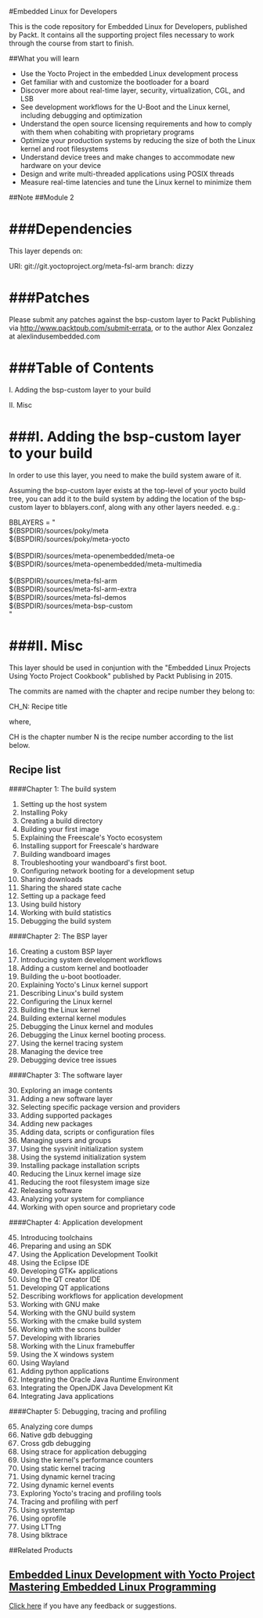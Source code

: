 #Embedded Linux for Developers

This is the code repository for Embedded Linux for Developers, published by Packt. It contains all the supporting project files necessary to work through the course from start to finish.

##What you will learn

* Use the Yocto Project in the embedded Linux development process
* Get familiar with and customize the bootloader for a board
* Discover more about real-time layer, security, virtualization, CGL, and LSB
* See development workflows for the U-Boot and the Linux kernel, including debugging and optimization
* Understand the open source licensing requirements and how to comply with them when cohabiting with proprietary programs
* Optimize your production systems by reducing the size of both the Linux kernel and root filesystems 
* Understand device trees and make changes to accommodate new hardware on your device
* Design and write multi-threaded applications using POSIX threads
* Measure real-time latencies and tune the Linux kernel to minimize them

##Note
##Module 2

###Dependencies
============

This layer depends on:

  URI: git://git.yoctoproject.org/meta-fsl-arm
  branch: dizzy


###Patches
=======

Please submit any patches against the bsp-custom layer to Packt Publishing
via http://www.packtpub.com/submit-errata, or to the author Alex Gonzalez at
alex<at>lindusembedded.com

###Table of Contents
=================

  I. Adding the bsp-custom layer to your build
  
  II. Misc
 
###I. Adding the bsp-custom layer to your build
=================================================

In order to use this layer, you need to make the build system aware of
it.

Assuming the bsp-custom layer exists at the top-level of your
yocto build tree, you can add it to the build system by adding the
location of the bsp-custom layer to bblayers.conf, along with any
other layers needed. e.g.:

BBLAYERS = " \
	${BSPDIR}/sources/poky/meta \
	${BSPDIR}/sources/poky/meta-yocto \
	\
	${BSPDIR}/sources/meta-openembedded/meta-oe \
	${BSPDIR}/sources/meta-openembedded/meta-multimedia \
	\
	${BSPDIR}/sources/meta-fsl-arm \
	${BSPDIR}/sources/meta-fsl-arm-extra \
	${BSPDIR}/sources/meta-fsl-demos \
	${BSPDIR}/sources/meta-bsp-custom \
"

###II. Misc
========

This layer should be used in conjuntion with the "Embedded Linux Projects
Using Yocto Project Cookbook" published by Packt Publising in 2015.

The commits are named with the chapter and recipe number they belong to:

CH_N: Recipe title

where,

CH is the chapter number
N is the recipe number according to the list below.

Recipe list
-----------

####Chapter 1: The build system

1. Setting up the host system
2. Installing Poky
3. Creating a build directory
4. Building your first image
5. Explaining the Freescale's Yocto ecosystem
6. Installing support for Freescale's hardware
7. Building wandboard images
8. Troubleshooting your wandboard's first boot.
9. Configuring network booting for a development setup
10. Sharing downloads
11. Sharing the shared state cache
12. Setting up a package feed
13. Using build history
14. Working with build statistics
15. Debugging the build system

####Chapter 2: The BSP layer

16. Creating a custom BSP layer
17. Introducing system development workflows
18. Adding a custom kernel and bootloader
19. Building the u-boot bootloader.
20. Explaining Yocto's Linux kernel support
21. Describing Linux's build system
22. Configuring the Linux kernel
23. Building the Linux kernel
24. Building external kernel modules
25. Debugging the Linux kernel and modules
26. Debugging the Linux kernel booting process.
27. Using the kernel tracing system
28. Managing the device tree
29. Debugging device tree issues

####Chapter 3:  The software layer

30. Exploring an image contents
31. Adding a new software layer
32. Selecting specific package version and providers
33. Adding supported packages
34. Adding new packages
35. Adding data, scripts or configuration files
36. Managing users and groups
37. Using the sysvinit initialization system
38. Using the systemd initialization system
39. Installing package installation scripts
40. Reducing the Linux kernel image size
41. Reducing the root filesystem image size
42. Releasing software
43. Analyzing your system for compliance
44. Working with open source and proprietary code

####Chapter 4: Application development

45. Introducing toolchains
46. Preparing and using an SDK
47. Using the Application Development Toolkit
48. Using the Eclipse IDE
49. Developing GTK+ applications
50. Using the QT creator IDE
51. Developing QT applications
52. Describing workflows for application development
53. Working with GNU make
54. Working with the GNU build system
55. Working with the cmake build system
56. Working with the scons builder
57. Developing with libraries
58. Working with the Linux framebuffer
59. Using the X windows system
60. Using Wayland
61. Adding python applications
62. Integrating the Oracle Java Runtime Environment
63. Integrating the OpenJDK Java Development Kit
64. Integrating Java applications

####Chapter 5: Debugging, tracing and profiling

65.  Analyzing core dumps
66.  Native gdb debugging
67.  Cross gdb debugging
68.  Using strace for application debugging
69.  Using the kernel's performance counters
70.  Using static kernel tracing
71.  Using dynamic kernel tracing
72.  Using dynamic kernel events
73.  Exploring Yocto's tracing and profiling tools
74.  Tracing and profiling with perf
75.  Using systemtap
76.  Using oprofile
77.  Using LTTng
78.  Using blktrace

##Related Products

[Embedded Linux Development with Yocto Project](https://www.packtpub.com/application-development/embedded-linux-development-yocto-project?utm_source=github&utm_medium=repository&utm_campaign=9781783282333)
[Mastering Embedded Linux Programming](https://www.packtpub.com/networking-and-servers/mastering-embedded-linux-programming?utm_source=github&utm_medium=repository&utm_campaign=9781784392536)
--
[Click here](https://docs.google.com/forms/d/e/1FAIpQLSe5qwunkGf6PUvzPirPDtuy1Du5Rlzew23UBp2S-P3wB-GcwQ/viewform) if you have any feedback or suggestions.

